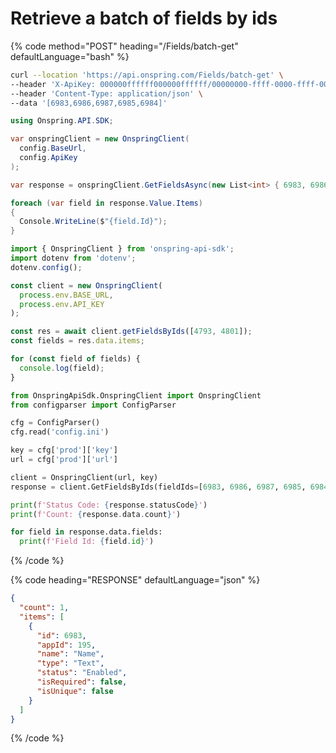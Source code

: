 # Retrieve a batch of fields by ids

{% code method="POST" heading="/Fields/batch-get" defaultLanguage="bash" %}

```bash
curl --location 'https://api.onspring.com/Fields/batch-get' \
--header 'X-ApiKey: 000000ffffff000000ffffff/00000000-ffff-0000-ffff-000000000000' \
--header 'Content-Type: application/json' \
--data '[6983,6986,6987,6985,6984]'
```

```csharp
using Onspring.API.SDK;

var onspringClient = new OnspringClient(
  config.BaseUrl,
  config.ApiKey
);

var response = onspringClient.GetFieldsAsync(new List<int> { 6983, 6986, 6987, 6985, 6984 });

foreach (var field in response.Value.Items)
{
  Console.WriteLine($"{field.Id}");
}
```

```javascript
import { OnspringClient } from 'onspring-api-sdk';
import dotenv from 'dotenv';
dotenv.config();

const client = new OnspringClient(
  process.env.BASE_URL,
  process.env.API_KEY
);

const res = await client.getFieldsByIds([4793, 4801]);
const fields = res.data.items;

for (const field of fields) {
  console.log(field);
}
```

```python
from OnspringApiSdk.OnspringClient import OnspringClient
from configparser import ConfigParser

cfg = ConfigParser()
cfg.read('config.ini')

key = cfg['prod']['key']
url = cfg['prod']['url']

client = OnspringClient(url, key)
response = client.GetFieldsByIds(fieldIds=[6983, 6986, 6987, 6985, 6984])

print(f'Status Code: {response.statusCode}')
print(f'Count: {response.data.count}')

for field in response.data.fields:
  print(f'Field Id: {field.id}')
```

{% /code %}

{% code heading="RESPONSE" defaultLanguage="json" %}

```json
{
  "count": 1,
  "items": [
    {
      "id": 6983,
      "appId": 195,
      "name": "Name",
      "type": "Text",
      "status": "Enabled",
      "isRequired": false,
      "isUnique": false
    }
  ]
}
```

{% /code %}
